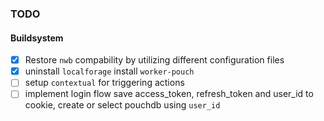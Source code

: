 ### TODO

#### Buildsystem

- [x] Restore `nwb` compability by utilizing different configuration files
- [x] uninstall `localforage` install `worker-pouch`
- [ ] setup `contextual` for triggering actions
- [ ] implement login flow save access_token, refresh_token and user_id to cookie, create or select pouchdb using `user_id`
